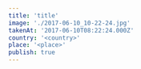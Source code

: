 ```yaml
---
title: 'title'
image: './2017-06-10_10-22-24.jpg'
takenAt: '2017-06-10T08:22:24.000Z'
country: '<country>'
place: '<place>'
publish: true
---
```

